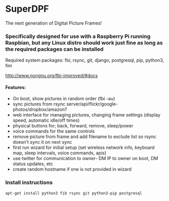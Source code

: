 # SuperDPF
The next generation of Digital Picture Frames!

### Specifically designed for use with a Raspberry Pi running Raspbian, but any Linux distro should work just fine as long as the required packages can be installed

Required system packages:
fbi, rsync, git, django, postgresql, pip, python3, fim

http://www.nongnu.org/fbi-improved/#docs

#### Features:
- On boot, show pictures in random order (fbi -au)
- sync pictures from rsync server/api/flickr/google-photos/dropbox/amazon?
- web interface for managing pictures, changing frame settings (display speed, automatic idle/off times)
- physical buttons for; back, forward, remove, sleep/power
- voice commands for the same controls
- remove picture from frame and add filename to exclude list so rsync doesn't sync it on next sync
- first run wizard for initial setup (set wireless network info, keyboard map, sleep intervals, voice commands, apis)
- use twitter for communication to owner- DM IP to owner on boot, DM status updates, etc
- create random hostname if one is not provided in wizard

### Install instructions
```
apt-get install python3 fib rsync git python3-pip postgresql
```
